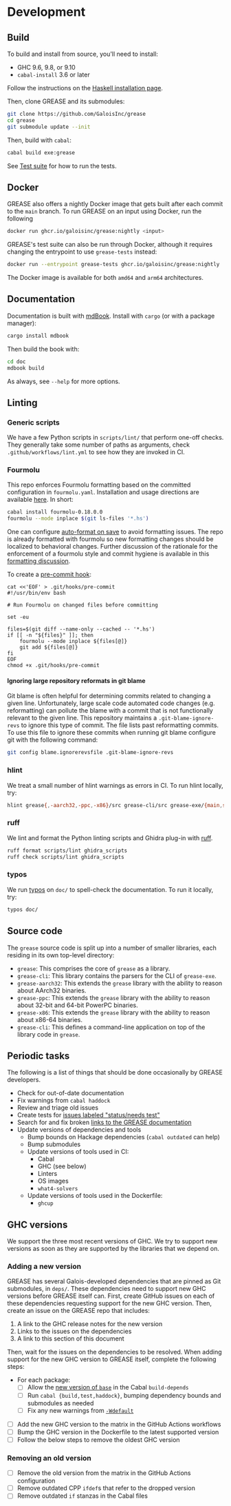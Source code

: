 # Development

## Build

To build and install from source, you'll need to install:

- GHC 9.6, 9.8, or 9.10
- `cabal-install` 3.6 or later

Follow the instructions on the [Haskell installation page][install-haskell].

[install-haskell]: https://www.haskell.org/downloads/

Then, clone GREASE and its submodules:

```sh
git clone https://github.com/GaloisInc/grease
cd grease
git submodule update --init
```

Then, build with `cabal`:

```sh
cabal build exe:grease
```

See [Test suite](tests.md) for how to run the tests.

## Docker

GREASE also offers a nightly Docker image that gets built after each commit to
the `main` branch. To run GREASE on an input using Docker, run the following

```sh
docker run ghcr.io/galoisinc/grease:nightly <input>
```

GREASE's test suite can also be run through Docker, although it requires
changing the entrypoint to use `grease-tests` instead:

```sh
docker run --entrypoint grease-tests ghcr.io/galoisinc/grease:nightly
```

The Docker image is available for both `amd64` and `arm64` architectures.

## Documentation

Documentation is built with [mdBook]. Install with `cargo` (or with a package
manager):

[mdBook]: https://rust-lang.github.io/mdBook/

```sh
cargo install mdbook
```

Then build the book with:

```sh
cd doc
mdbook build
```

As always, see `--help` for more options.

## Linting

### Generic scripts

We have a few Python scripts in `scripts/lint/` that perform one-off
checks. They generally take some number of paths as arguments, check
`.github/workflows/lint.yml` to see how they are invoked in CI.

### Fourmolu

This repo enforces Fourmolu formatting based on the committed configuration in `fourmolu.yaml`. Installation and usage directions are available
[here](https://github.com/fourmolu/fourmolu). In short:

```sh
cabal install fourmolu-0.18.0.0
fourmolu --mode inplace $(git ls-files '*.hs')
```

One can configure [auto-format on save](https://code.visualstudio.com/docs/editing/codebasics#_formatting) to avoid formatting issues.
The repo is already formatted with fourmolu so new formatting changes should be localized to behavioral changes. Further discussion of the rationale for the enforcement of a fourmolu style and commit hygiene is available in this [formatting discussion](./formatting.md).

To create a [pre-commit hook](https://git-scm.com/docs/githooks#_pre_commit):
```
cat <<'EOF' > .git/hooks/pre-commit
#!/usr/bin/env bash

# Run Fourmolu on changed files before committing

set -eu

files=$(git diff --name-only --cached -- '*.hs')
if [[ -n "${files}" ]]; then
    fourmolu --mode inplace ${files[@]}
    git add ${files[@]}
fi
EOF
chmod +x .git/hooks/pre-commit
```

#### Ignoring large repository reformats in git blame

Git blame is often helpful for determining commits related to changing a given line. Unfortunately, large scale code automated code changes (e.g. reformatting) can pollute the blame with a commit that is not functionally relevant to the given line. This repository maintains a `.git-blame-ignore-revs` to ignore this type of commit. The file lists past reformatting commits. To use this file to ignore these commits when running git blame configure git with the following command:

```sh
git config blame.ignorerevsfile .git-blame-ignore-revs
```

### hlint

We treat a small number of hlint warnings as errors in CI. To run hlint locally, try:

```sh
hlint grease{,-aarch32,-ppc,-x86}/src grease-cli/src grease-exe/{main,src,tests}
```

### ruff

We lint and format the Python linting scripts and Ghidra plug-in with [ruff].

```sh
ruff format scripts/lint ghidra_scripts
ruff check scripts/lint ghidra_scripts
```

[ruff]: https://docs.astral.sh/ruff/

### typos

We run [typos] on `doc/` to spell-check the documentation. To run it locally,
try:

```bash
typos doc/
```

[typos]: https://github.com/crate-ci/typos

## Source code

The `grease` source code is split up into a number of smaller libraries, each
residing in its own top-level directory:

* `grease`: This comprises the core of `grease` as a library.
* `grease-cli`: This library contains the parsers for the CLI of `grease-exe`.
* `grease-aarch32`: This extends the `grease` library with the ability to reason
  about AArch32 binaries.
* `grease-ppc`: This extends the `grease` library with the ability to reason
  about 32-bit and 64-bit PowerPC binaries.
* `grease-x86`: This extends the `grease` library with the ability to reason
  about x86-64 binaries.
* `grease-cli`: This defines a command-line application on top of the library
  code in `grease`.

## Periodic tasks

The following is a list of things that should be done occasionally by GREASE
developers.

- Check for out-of-date documentation
- Fix warnings from `cabal haddock`
- Review and triage old issues
- Create tests for [issues labeled "status/needs test"]
- Search for and fix broken [links to the GREASE documentation]
- Update versions of dependencies and tools
  - Bump bounds on Hackage dependencies (`cabal outdated` can help)
  - Bump submodules
  - Update versions of tools used in CI:
    - Cabal
    - GHC (see below)
    - Linters
    - OS images
    - `what4-solvers`
  - Update versions of tools used in the Dockerfile:
    - `ghcup`


[issues labeled "status/needs test"]: https://github.com/GaloisInc/grease/issues?q=label%3A%22status%2Fneeds%20test%22
[links to the GREASE documentation]: https://github.com/search?q=owner%3AGaloisInc+%2Fgaloisinc.github.io%5C%2Fgrease%5C%2F%2F&type=code

## GHC versions

We support the three most recent versions of GHC.
We try to support new versions as soon as they are supported by the libraries that we depend on.

### Adding a new version

GREASE has several Galois-developed dependencies that are pinned as Git submodules, in `deps/`.
These dependencies need to support new GHC versions before GREASE itself can.
First, create GitHub issues on each of these dependencies requesting support for the new GHC version.
Then, create an issue on the GREASE repo that includes:

1. A link to the GHC release notes for the new version
2. Links to the issues on the dependencies
3. A link to this section of this document

Then, wait for the issues on the dependencies to be resolved.
When adding support for the new GHC version to GREASE itself, complete the following steps:

- For each package:
  - [ ] Allow the [new version of `base`][base] in the Cabal `build-depends`
  - [ ] Run `cabal {build,test,haddock}`, bumping dependency bounds and submodules as needed
  - [ ] Fix any new warnings from [`-Wdefault`][wdefault]
- [ ] Add the new GHC version to the matrix in the GitHub Actions workflows
- [ ] Bump the GHC version in the Dockerfile to the latest supported version
- [ ] Follow the below steps to remove the oldest GHC version

[base]: https://gitlab.haskell.org/ghc/ghc/-/wikis/commentary/libraries/version-history
[wdefault]: https://downloads.haskell.org/ghc/latest/docs/users_guide/using-warnings.html#ghc-flag-Wdefault

### Removing an old version

- [ ] Remove the old version from the matrix in the GitHub Actions configuration
- [ ] Remove outdated CPP `ifdef`s that refer to the dropped version
- [ ] Remove outdated `if` stanzas in the Cabal files

<!-- Copyright (c) Galois, Inc. 2024. -->
